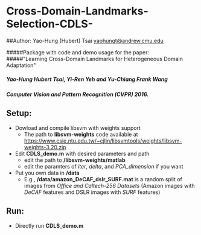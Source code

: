 Cross-Domain-Landmarks-Selection-CDLS-
=========================
##Author: Yao-Hung (Hubert) Tsai <yaohungt@andrew.cmu.edu>

#####Package with code and demo usage for the paper:</br>
#####"Learning Cross-Domain Landmarks for Heterogeneous Domain Adaptation"</br>
#####    Yao-Hung Hubert Tsai, Yi-Ren Yeh and Yu-Chiang Frank Wang</br>
#####    Computer Vision and Pattern Recognition (CVPR) 2016.

Setup:
------
- Dowload and compile libsvm with weights support
    - The path to **libsvm-weights** code available at
        <https://www.csie.ntu.edu.tw/~cjlin/libsvmtools/weights/libsvm-weights-3.20.zip>
- Edit **CDLS_demo.m** with desired parameters and path
    - edit the path to **/libsvm-weights/matlab**
    - edit the paramters of *iter*, *delta*, and *PCA_dimension* if you want
- Put you own data in **/data**
    - E.g., **/data/amazon_DeCAF_dslr_SURF.mat** is a random split of images from _Office and Caltech-256 Datasets_ (Amazon images with _DeCAF_ features and DSLR images with _SURF_ features)

Run:
-----
- Directly run **CDLS_demo.m**

